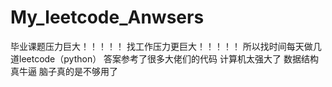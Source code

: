 # My_leetcode_Anwsers

毕业课题压力巨大！！！！！
找工作压力更巨大！！！！！
所以找时间每天做几道leetcode（python）
答案参考了很多大佬们的代码
计算机太强大了
数据结构真牛逼
脑子真的是不够用了


